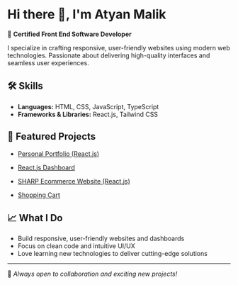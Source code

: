 # Hi there 👋, I'm Atyan Malik

🚀 **Certified Front End Software Developer**

I specialize in crafting responsive, user-friendly websites using modern web technologies. Passionate about delivering high-quality interfaces and seamless user experiences.

## 🛠️ Skills
- **Languages:** HTML, CSS, JavaScript, TypeScript
- **Frameworks & Libraries:** React.js, Tailwind CSS

## 🌟 Featured Projects

- [Personal Portfolio (React.js)](https://github.com/Atyan-Malik/Personal-portfolio-React.js)
- [React.js Dashboard](https://github.com/Atyan-Malik/React.js-Dashboard)

- [SHARP Ecommerce Website (React.js)](https://github.com/Atyan-Malik/SHARP-ECOMMERCE-WEBSITE-React.js)
- [Shopping Cart](https://github.com/Atyan-Malik/Shopping-Cart)

## 📈 What I Do
- Build responsive, user-friendly websites and dashboards
- Focus on clean code and intuitive UI/UX
- Love learning new technologies to deliver cutting-edge solutions

---

🌱 *Always open to collaboration and exciting new projects!*
